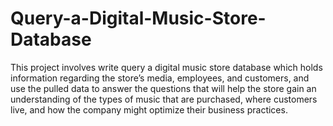 # Query-a-Digital-Music-Store-Database
This project involves write query a digital music store database which holds information regarding the store’s media, employees, and customers, and use the pulled data to answer the questions that will help the store gain an understanding of the types of music that are purchased, where customers live, and how the company might optimize their business practices.

